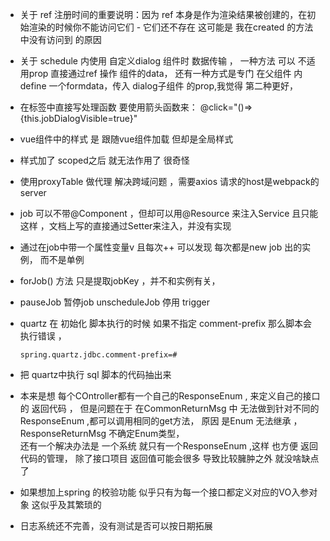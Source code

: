 * 关于 ref 注册时间的重要说明：因为 ref 本身是作为渲染结果被创建的，在初始渲染的时候你不能访问它们 - 它们还不存在
这可能是 我在created 的方法中没有访问到 的原因

* 关于 schedule 内使用 自定义dialog 组件时 数据传输 ， 一种方法 可以 不适用prop 直接通过ref 操作 组件的data， 还有一种方式是专门
在父组件 内 define 一个formdata，传入 dialog子组件 的prop,我觉得 第二种更好，

* 在标签中直接写处理函数 要使用箭头函数来：
@click="()=>{this.jobDialogVisible=true}"

* vue组件中的样式 是 跟随vue组件加载 但却是全局样式

* 样式加了 scoped之后 就无法作用了 很奇怪


* 使用proxyTable 做代理 解决跨域问题 ，需要axios 请求的host是webpack的server


* job 可以不带@Component ，但却可以用@Resource 来注入Service 且只能这样 ，文档上写的直接通过Setter来注入，并没有实现
* 通过在job中带一个属性变量v  且每次++ 可以发现 每次都是new job 出的实例， 而不是单例
* forJob() 方法 只是提取jobKey ，并不和实例有关，
* pauseJob 暂停job unscheduleJob 停用 trigger

* quartz 在 初始化 脚本执行的时候 如果不指定 comment-prefix 那么脚本会执行错误 ，
    ```apple js
    spring.quartz.jdbc.comment-prefix=#
    ```
* 把 quartz中执行 sql 脚本的代码抽出来

* 本来是想 每个COntroller都有一个自己的ResponseEnum , 来定义自己的接口的 返回代码 ， 但是问题在于 在CommonReturnMsg 中 无法做到针对不同的ResponseEnum ,都可以调用相同的get方法，
  原因 是Enum 无法继承 ，ResponseReturnMsg 不确定Enum类型，   
  还有一个解决办法是 一个系统 就只有一个ResponseEnum ,这样 也方便 返回代码的管理， 除了接口项目 返回值可能会很多 导致比较臃肿之外 就没啥缺点了

* 如果想加上spring 的校验功能 似乎只有为每一个接口都定义对应的VO入参对象  这似乎及其繁琐的


*  日志系统还不完善，没有测试是否可以按日期拓展
